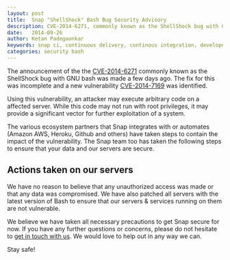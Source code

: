 ```yaml
---
layout: post
title:  Snap "ShellShock" Bash Bug Security Advisory
description: CVE-2014-6271, commonly known as the ShellShock bug with GNU bash was made. The fix for this was incomplete and a new vulnerability was identified.
date:   2014-09-26
author: Ketan Padegaonkar
keywords: snap ci, continuous delivery, continous integration, developer tools, github, shellshock, security, heroku, aws, github
categories: security bash
---
```


The announcement of the the [CVE-2014-6271](https://cve.mitre.org/cgi-bin/cvename.cgi?name=CVE-2014-6271) commonly known as the ShellShock bug with GNU bash was made a few days ago. The fix for this was incomplete and a new vulnerability [CVE-2014-7169](https://cve.mitre.org/cgi-bin/cvename.cgi?name=CVE-2014-7169) was identified.

Using this vulnerability, an attacker may execute arbitrary code on a affected server. While this code may not run with root privileges, it may provide a significant vector for further exploitation of a system.

The various ecosystem partners that Snap integrates with or automates (Amazon AWS, Heroku, Github and others) have taken steps to contain the impact of the vulnerability. The Snap team too has taken the following steps to ensure that your data and our servers are secure.

## Actions taken on our servers

We have no reason to believe that any unauthorized access was made or that any data was compromised. We have also patched all servers with the latest version of Bash to ensure that our servers & services running on them are not vulnerable.

We believe we have taken all necessary precautions to get Snap secure for now. If you have any further questions or concerns, please do not hesitate to [get in touch with us](https://snap-ci.com/contact-us). We would love to help out in any way we can.

Stay safe!
